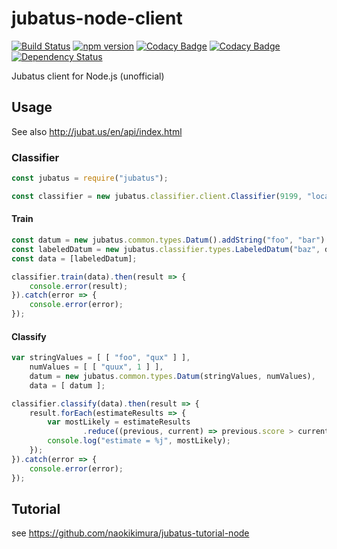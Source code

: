 jubatus-node-client
===================

[![Build Status](https://travis-ci.org/naokikimura/jubatus-node-client.svg?branch=master)](https://travis-ci.org/naokikimura/jubatus-node-client)
[![npm version](https://badge.fury.io/js/jubatus.svg)](https://badge.fury.io/js/jubatus)
[![Codacy Badge](https://api.codacy.com/project/badge/Grade/5eaec4cefec543a5954dc61d5022f6c4)](https://www.codacy.com/app/n.kimura.cap/jubatus-node-client?utm_source=github.com&utm_medium=referral&utm_content=naokikimura/jubatus-node-client&utm_campaign=badger)
[![Codacy Badge](https://api.codacy.com/project/badge/Coverage/aa18bb3e6b284c4581068ca070060007)](https://www.codacy.com/app/n.kimura.cap/jubatus-node-client?utm_source=github.com&utm_medium=referral&utm_content=naokikimura/jubatus-node-client&utm_campaign=Badge_Coverage)
[![Dependency Status](https://beta.gemnasium.com/badges/github.com/naokikimura/jubatus-node-client.svg)](https://beta.gemnasium.com/projects/github.com/naokikimura/jubatus-node-client)

Jubatus client for Node.js (unofficial)

Usage
-----

See also <http://jubat.us/en/api/index.html>

### Classifier

```js
const jubatus = require("jubatus");

const classifier = new jubatus.classifier.client.Classifier(9199, "localhost");
```

#### Train

```js
const datum = new jubatus.common.types.Datum().addString("foo", "bar").addNumber("quux", 0.1);
const labeledDatum = new jubatus.classifier.types.LabeledDatum("baz", datum);
const data = [labeledDatum];

classifier.train(data).then(result => {
    console.error(result);
}).catch(error => {
    console.error(error);
});
```

#### Classify

```js
var stringValues = [ [ "foo", "qux" ] ],
    numValues = [ [ "quux", 1 ] ],
    datum = new jubatus.common.types.Datum(stringValues, numValues),
    data = [ datum ];

classifier.classify(data).then(result => {
    result.forEach(estimateResults => {
        var mostLikely = estimateResults
                .reduce((previous, current) => previous.score > current.score ? previous : current);
        console.log("estimate = %j", mostLikely);
    });
}).catch(error => {
    console.error(error);
});
```

Tutorial
--------

see <https://github.com/naokikimura/jubatus-tutorial-node>
